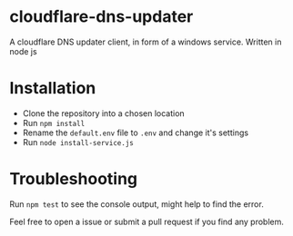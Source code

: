 # cloudflare-dns-updater
A cloudflare DNS updater client, in form of a windows service. Written in node js
# Installation
- Clone the repository into a chosen location
- Run `npm install`
- Rename the `default.env` file to `.env` and change it's settings
- Run `node install-service.js`
# Troubleshooting
Run `npm test` to see the console output, might help to find the error.

Feel free to open a issue or submit a pull request if you find any problem.
